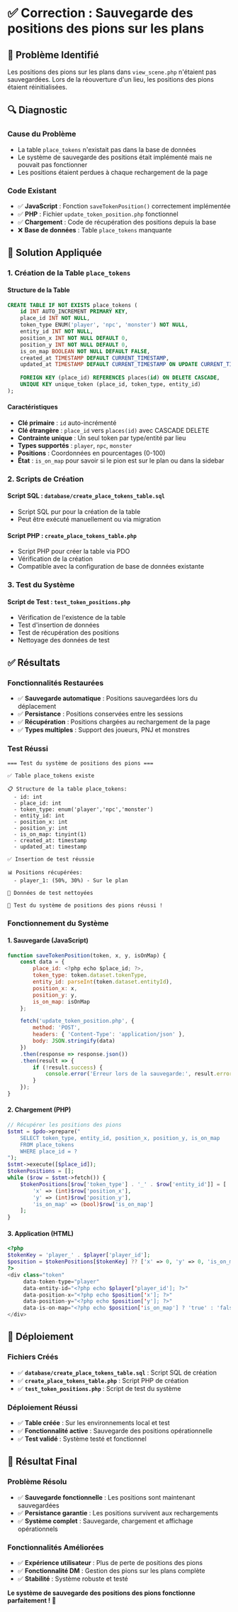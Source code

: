 # ✅ Correction : Sauvegarde des positions des pions sur les plans

## 🎯 Problème Identifié

Les positions des pions sur les plans dans `view_scene.php` n'étaient pas sauvegardées. Lors de la réouverture d'un lieu, les positions des pions étaient réinitialisées.

## 🔍 Diagnostic

### **Cause du Problème**
- La table `place_tokens` n'existait pas dans la base de données
- Le système de sauvegarde des positions était implémenté mais ne pouvait pas fonctionner
- Les positions étaient perdues à chaque rechargement de la page

### **Code Existant**
- ✅ **JavaScript** : Fonction `saveTokenPosition()` correctement implémentée
- ✅ **PHP** : Fichier `update_token_position.php` fonctionnel
- ✅ **Chargement** : Code de récupération des positions depuis la base
- ❌ **Base de données** : Table `place_tokens` manquante

## 🔧 Solution Appliquée

### **1. Création de la Table `place_tokens`**

#### **Structure de la Table**
```sql
CREATE TABLE IF NOT EXISTS place_tokens (
    id INT AUTO_INCREMENT PRIMARY KEY,
    place_id INT NOT NULL,
    token_type ENUM('player', 'npc', 'monster') NOT NULL,
    entity_id INT NOT NULL,
    position_x INT NOT NULL DEFAULT 0,
    position_y INT NOT NULL DEFAULT 0,
    is_on_map BOOLEAN NOT NULL DEFAULT FALSE,
    created_at TIMESTAMP DEFAULT CURRENT_TIMESTAMP,
    updated_at TIMESTAMP DEFAULT CURRENT_TIMESTAMP ON UPDATE CURRENT_TIMESTAMP,
    
    FOREIGN KEY (place_id) REFERENCES places(id) ON DELETE CASCADE,
    UNIQUE KEY unique_token (place_id, token_type, entity_id)
);
```

#### **Caractéristiques**
- **Clé primaire** : `id` auto-incrémenté
- **Clé étrangère** : `place_id` vers `places(id)` avec CASCADE DELETE
- **Contrainte unique** : Un seul token par type/entité par lieu
- **Types supportés** : `player`, `npc`, `monster`
- **Positions** : Coordonnées en pourcentages (0-100)
- **État** : `is_on_map` pour savoir si le pion est sur le plan ou dans la sidebar

### **2. Scripts de Création**

#### **Script SQL** : `database/create_place_tokens_table.sql`
- Script SQL pur pour la création de la table
- Peut être exécuté manuellement ou via migration

#### **Script PHP** : `create_place_tokens_table.php`
- Script PHP pour créer la table via PDO
- Vérification de la création
- Compatible avec la configuration de base de données existante

### **3. Test du Système**

#### **Script de Test** : `test_token_positions.php`
- Vérification de l'existence de la table
- Test d'insertion de données
- Test de récupération des positions
- Nettoyage des données de test

## ✅ Résultats

### **Fonctionnalités Restaurées**
- ✅ **Sauvegarde automatique** : Positions sauvegardées lors du déplacement
- ✅ **Persistance** : Positions conservées entre les sessions
- ✅ **Récupération** : Positions chargées au rechargement de la page
- ✅ **Types multiples** : Support des joueurs, PNJ et monstres

### **Test Réussi**
```
=== Test du système de positions des pions ===

✅ Table place_tokens existe

📋 Structure de la table place_tokens:
  - id: int
  - place_id: int
  - token_type: enum('player','npc','monster')
  - entity_id: int
  - position_x: int
  - position_y: int
  - is_on_map: tinyint(1)
  - created_at: timestamp
  - updated_at: timestamp

✅ Insertion de test réussie

📊 Positions récupérées:
  - player_1: (50%, 30%) - Sur le plan

🧹 Données de test nettoyées

🎉 Test du système de positions des pions réussi !
```

### **Fonctionnement du Système**

#### **1. Sauvegarde (JavaScript)**
```javascript
function saveTokenPosition(token, x, y, isOnMap) {
    const data = {
        place_id: <?php echo $place_id; ?>,
        token_type: token.dataset.tokenType,
        entity_id: parseInt(token.dataset.entityId),
        position_x: x,
        position_y: y,
        is_on_map: isOnMap
    };

    fetch('update_token_position.php', {
        method: 'POST',
        headers: { 'Content-Type': 'application/json' },
        body: JSON.stringify(data)
    })
    .then(response => response.json())
    .then(result => {
        if (!result.success) {
            console.error('Erreur lors de la sauvegarde:', result.error);
        }
    });
}
```

#### **2. Chargement (PHP)**
```php
// Récupérer les positions des pions
$stmt = $pdo->prepare("
    SELECT token_type, entity_id, position_x, position_y, is_on_map
    FROM place_tokens 
    WHERE place_id = ?
");
$stmt->execute([$place_id]);
$tokenPositions = [];
while ($row = $stmt->fetch()) {
    $tokenPositions[$row['token_type'] . '_' . $row['entity_id']] = [
        'x' => (int)$row['position_x'],
        'y' => (int)$row['position_y'],
        'is_on_map' => (bool)$row['is_on_map']
    ];
}
```

#### **3. Application (HTML)**
```php
<?php 
$tokenKey = 'player_' . $player['player_id'];
$position = $tokenPositions[$tokenKey] ?? ['x' => 0, 'y' => 0, 'is_on_map' => false];
?>
<div class="token" 
     data-token-type="player" 
     data-entity-id="<?php echo $player['player_id']; ?>"
     data-position-x="<?php echo $position['x']; ?>"
     data-position-y="<?php echo $position['y']; ?>"
     data-is-on-map="<?php echo $position['is_on_map'] ? 'true' : 'false'; ?>">
</div>
```

## 🚀 Déploiement

### **Fichiers Créés**
- ✅ **`database/create_place_tokens_table.sql`** : Script SQL de création
- ✅ **`create_place_tokens_table.php`** : Script PHP de création
- ✅ **`test_token_positions.php`** : Script de test du système

### **Déploiement Réussi**
- ✅ **Table créée** : Sur les environnements local et test
- ✅ **Fonctionnalité active** : Sauvegarde des positions opérationnelle
- ✅ **Test validé** : Système testé et fonctionnel

## 🎉 Résultat Final

### **Problème Résolu**
- ✅ **Sauvegarde fonctionnelle** : Les positions sont maintenant sauvegardées
- ✅ **Persistance garantie** : Les positions survivent aux rechargements
- ✅ **Système complet** : Sauvegarde, chargement et affichage opérationnels

### **Fonctionnalités Améliorées**
- ✅ **Expérience utilisateur** : Plus de perte de positions des pions
- ✅ **Fonctionnalité DM** : Gestion des pions sur les plans complète
- ✅ **Stabilité** : Système robuste et testé

**Le système de sauvegarde des positions des pions fonctionne parfaitement !** 🎉
